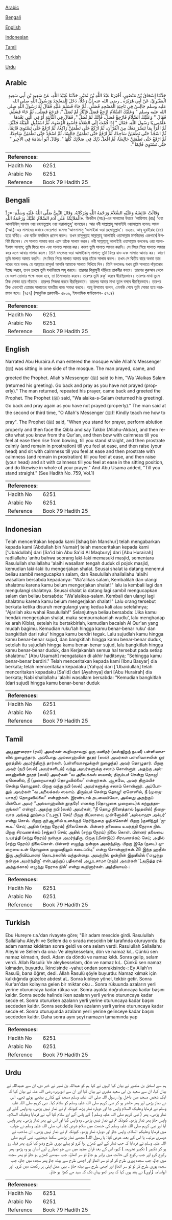 [Arabic](#arabic)

[Bengali](#bengali)

[English](#english)

[Indonesian](#indonesian)

[Tamil](#tamil)

[Turkish](#turkish)

[Urdu](#urdu)

## Arabic


<div dir="rtl" lang="ar" style={{fontSize:'larger',backgroundColor:'#f8f9fa',padding:20}}>
حَدَّثَنَا إِسْحَاقُ بْنُ مَنْصُورٍ، أَخْبَرَنَا عَبْدُ اللَّهِ بْنُ نُمَيْرٍ، حَدَّثَنَا عُبَيْدُ اللَّهِ، عَنْ سَعِيدِ بْنِ أَبِي سَعِيدٍ الْمَقْبُرِيِّ، عَنْ أَبِي هُرَيْرَةَ ـ رضى الله عنه أَنَّ رَجُلاً، دَخَلَ الْمَسْجِدَ وَرَسُولُ اللَّهِ صلى الله عليه وسلم جَالِسٌ فِي نَاحِيَةِ الْمَسْجِدِ فَصَلَّى، ثُمَّ جَاءَ فَسَلَّمَ عَلَيْهِ فَقَالَ لَهُ رَسُولُ اللَّهِ صلى الله عليه وسلم ‏"‏ وَعَلَيْكَ السَّلاَمُ ارْجِعْ فَصَلِّ فَإِنَّكَ لَمْ تُصَلِّ ‏"‏‏.‏ فَرَجَعَ فَصَلَّى، ثُمَّ جَاءَ فَسَلَّمَ‏.‏ فَقَالَ ‏"‏ وَعَلَيْكَ السَّلاَمُ فَارْجِعْ فَصَلِّ، فَإِنَّكَ لَمْ تُصَلِّ ‏"‏‏.‏ فَقَالَ فِي الثَّانِيَةِ أَوْ فِي الَّتِي بَعْدَهَا عَلِّمْنِي يَا رَسُولَ اللَّهِ‏.‏ فَقَالَ ‏"‏ إِذَا قُمْتَ إِلَى الصَّلاَةِ فَأَسْبِغِ الْوُضُوءَ، ثُمَّ اسْتَقْبِلِ الْقِبْلَةَ فَكَبِّرْ، ثُمَّ اقْرَأْ بِمَا تَيَسَّرَ مَعَكَ مِنَ الْقُرْآنِ، ثُمَّ ارْكَعْ حَتَّى تَطْمَئِنَّ رَاكِعًا، ثُمَّ ارْفَعْ حَتَّى تَسْتَوِيَ قَائِمًا، ثُمَّ اسْجُدْ حَتَّى تَطْمَئِنَّ سَاجِدًا، ثُمَّ ارْفَعْ حَتَّى تَطْمَئِنَّ جَالِسًا، ثُمَّ اسْجُدْ حَتَّى تَطْمَئِنَّ سَاجِدًا، ثُمَّ ارْفَعْ حَتَّى تَطْمَئِنَّ جَالِسًا، ثُمَّ افْعَلْ ذَلِكَ فِي صَلاَتِكَ كُلِّهَا ‏"‏‏.‏ وَقَالَ أَبُو أُسَامَةَ فِي الأَخِيرِ ‏"‏ حَتَّى تَسْتَوِيَ قَائِمًا ‏"‏‏.‏
</div>
<div style={{backgroundColor:'#f8f9fa',padding:20, marginBottom: 10}}><table> <thead> <tr> <th>References:</th> <th></th> </tr> </thead> <tbody><tr><td>Hadith No</td><td>6251</td></tr><tr><td>Arabic No</td><td>6251</td></tr><tr><td>Reference</td><td>Book 79 Hadith 25</td></tr></tbody></table></div>

## Bengali


<div dir="ltr" lang="bn" style={{fontSize:'larger',backgroundColor:'#f8f9fa',padding:20}}>
وَقَالَتْ عَائِشَةُ وَعَلَيْهِ السَّلاَمُ وَرَحْمَةُ اللَّهِ وَبَرَكَاتُهُ. وَقَالَ النَّبِيُّ صَلَّى اللَّهُ عَلَيْهِ وَسَلَّمَ: «رَدَّ الْمَلاَئِكَةُ عَلَى آدَمَ السَّلاَمُ عَلَيْكَ وَرَحْمَةُ اللَّهِ». জিবরীল (আঃ)-এর সালামের উত্তরে ‘আয়িশাহ (রাঃ) ‘ওয়া আলাইহিস্ সালাম ওয়া রহমাতুল্লাহ ওয়া বারাকাতুহু’ বলেছেন। আর নবী সাল্লাল্লাহু আলাইহি ওয়াসাল্লাম বলেনঃ আদম (‘আ.)-এর সালামের জবাবে ফেরেশতা বলেনঃ ‘আসসালামু ‘আলাইকা ওয়া রহমাতুল্লাহ’। ৬২৫১. আবূ হুরাইরাহ (রাঃ) হতে বর্ণিত। এক ব্যক্তি মসজিদে প্রবেশ করল। তখন রাসূলুল্লাহ সাল্লাল্লাহু আলাইহি ওয়াসাল্লাম মসজিদের একপার্শ্বে উপবিষ্ট ছিলেন। সে সালাত আদায় করে এসে তাঁকে সালাম করল। নবী সাল্লাল্লাহু আলাইহি ওয়াসাল্লাম বললেনঃ ওয়া আলাইকাস সালাম; তুমি ফিরে যাও এবং সালাত আদায় কর। কারণ তুমি সালাত আদায় করনি। সে ফিরে গিয়ে সালাত আদায় করে এসে আবার সালাম করল। তিনি বললেনঃ ওয়া আলাইকাস্ সালাম; তুমি ফিরে যাও এবং সালাত আদায় কর। কারণ তুমি সালাত আদায় করনি। সে ফিরে গিয়ে সালাত আদায় করে তাঁকে সালাম করল। তখন সে দ্বিতীয় বারে অথবা তার পরের বারে বললঃ হে আল্লাহর রাসূল! আপনি আমাকে সালাত শিখিয়ে দিন। তিনি বললেনঃ যখন তুমি সালাতে দাঁড়ানোর ইচ্ছে করবে, তখন প্রথমে তুমি যথানিয়মে অযূ করবে। তারপর কিব্লামুখী দাঁড়িয়ে তাকবীর বলবে। তারপর কুরআন থেকে যে অংশ তোমার পক্ষে সহজ হবে, তা তিলাওয়াত করবে। তারপর তুমি রুকূ‘ করবে ধীরস্থিরভাবে। তারপর মাথা তুলে ঠিক সোজা হয়ে দাঁড়াবে। তারপর সিজদা করবে ধীরস্থিরভাবে। তারপর আবার মাথা তুলে বসবে ধীরস্থিরভাবে। তারপর ঠিক এভাবেই তোমার সালাতের যাবতীয় কাজ সমাধা করবে। আবূ উসামাহ বলেন, এমনকি শেষে তুমি সোজা হয়ে দন্ডায়মান হবে। [৭৫৭] (আধুনিক প্রকাশনী- ৫৮০৯, ইসলামিক ফাউন্ডেশন- ৫৭০৪)
</div>
<div style={{backgroundColor:'#f8f9fa',padding:20, marginBottom: 10}}><table> <thead> <tr> <th>References:</th> <th></th> </tr> </thead> <tbody><tr><td>Hadith No</td><td>6251</td></tr><tr><td>Arabic No</td><td>6251</td></tr><tr><td>Reference</td><td>Book 79 Hadith 25</td></tr></tbody></table></div>

## English


<div dir="ltr" lang="en" style={{fontSize:'larger',backgroundColor:'#f8f9fa',padding:20}}>
Narrated Abu Huraira:A man entered the mosque while Allah's Messenger (ﷺ) was sitting in one side of the mosque. The man prayed, came, and greeted the Prophet. Allah's Messenger (ﷺ) said to him, "Wa 'Alaikas Salam (returned his greeting). Go back and pray as you have not prayed (properly)." The man returned, repeated his prayer, came back and greeted the Prophet. The Prophet (ﷺ) said, "Wa alaika-s-Salam (returned his greeting). Go back and pray again as you have not prayed (properly)." The man said at the second or third time, "O Allah's Messenger (ﷺ)! Kindly teach me how to pray". The Prophet (ﷺ) said, "When you stand for prayer, perform ablution properly and then face the Qibla and say Takbir (Allahu-Akbar), and then recite what you know from the Qur'an, and then bow with calmness till you feel at ease then rise from bowing, till you stand straight, and then prostrate calmly (and remain in prostration) till you feel at ease, and then raise (your head) and sit with calmness till you feel at ease and then prostrate with calmness (and remain in prostration) till you feel at ease, and then raise (your head) and sit with calmness till you feel at ease in the sitting position, and do likewise in whole of your prayer." And Abu Usama added, "Till you stand straight." (See Hadith No. 759, Vol.1)
</div>
<div style={{backgroundColor:'#f8f9fa',padding:20, marginBottom: 10}}><table> <thead> <tr> <th>References:</th> <th></th> </tr> </thead> <tbody><tr><td>Hadith No</td><td>6251</td></tr><tr><td>Arabic No</td><td>6251</td></tr><tr><td>Reference</td><td>Book 79 Hadith 25</td></tr></tbody></table></div>

## Indonesian


<div dir="ltr" lang="id" style={{fontSize:'larger',backgroundColor:'#f8f9fa',padding:20}}>
Telah menceritakan kepada kami [Ishaq bin Manshur] telah mengabarkan kepada kami [Abdullah bin Numair] telah menceritakan kepada kami ['Ubaidullah] dari [Sa'id bin Abu Sa'id Al Maqbury] dari [Abu Hurairah] radliallahu 'anhu bahwa seorang laki-laki memasuki masjid, sementara Rasulullah shallallahu 'alaihi wasallam tengah duduk di pojok masjid, kemudian laki-laki itu mengerjakan shalat. Seusai shalat ia datang menemui beliau sambil mengucapkan salam, dan Rasulullah shallallahu 'alaihi wasallam bersabda kepadanya: "Wa'alikas salam, Kembalilah dan ulangi shalatmu karena kamu belum mengerjakan shalat! ' lalu ia kembali lagi dan mengulangi shalatnya. Seusai shalat ia datang lagi sambil mengucapkan salam dan beliau bersabda: "Wa'alaikas-salam. Kembali dan ulangi lagi shalatmu karena kamu belum mengerjakan shalat! ' Lalu orang tersebut berkata ketika disuruh mengulangi yang kedua kali atau setelahnya; "Ajarilah aku wahai Rasulullah!" Selanjutnya beliau bersabda: 'Jika kamu hendak mengerjakan shalat, maka sempurnakanlah wudlu', lalu menghadap ke arah Kiblat, setelah itu bertakbirlah, kemudian bacalah Al Qur'an yang mudah bagimu. Kemudian ruku'lah hingga kamu benar-benar ruku' dan bangkitlah dari ruku' hingga kamu berdiri tegak. Lalu sujudlah kamu hingga kamu benar-benar sujud, dan bangkitlah hingga kamu benar-benar duduk, setelah itu sujudlah hingga kamu benar-benar sujud, lalu bangkitlah hingga kamu benar-benar duduk, dan Kerjakanlah semua hal tersebut pada setiap shalatmu." [Abu Usamah] mengatakan di akhir haditsnya; "Sehingga kamu benar-benar berdiri." Telah menceritakan kepada kami [Ibnu Basyar] dia berkata; telah menceritakan kepadaku [Yahya] dari ['Ubaidullah] telah menceritakan kepadaku [Sa'id] dari [Ayahnya] dari [Abu Hurairah] dia berkata; Nabi shallallahu 'alaihi wasallam bersabda: "Kemudian bangkitlah (dari sujud) hingga kamu benar-benar duduk
</div>
<div style={{backgroundColor:'#f8f9fa',padding:20, marginBottom: 10}}><table> <thead> <tr> <th>References:</th> <th></th> </tr> </thead> <tbody><tr><td>Hadith No</td><td>6251</td></tr><tr><td>Arabic No</td><td>6251</td></tr><tr><td>Reference</td><td>Book 79 Hadith 25</td></tr></tbody></table></div>

## Tamil


<div dir="ltr" lang="ta" style={{fontSize:'larger',backgroundColor:'#f8f9fa',padding:20}}>
அபூஹுரைரா (ரலி) அவர்கள் கூறியதாவது: ஒரு மனிதர் (மஸ்ஜிதுந் நபவீ) பள்ளிவாசலில் நுழைந்தார். அப்போது அல்லாஹ்வின் தூதர் (ஸல்) அவர்கள் பள்ளிவாசலின் ஓர் ஓரத்தில் அமர்ந்திருந் தார்கள். (பள்ளிவாசலுக்குள் நுழைந்த) அவர் தொழுதார். பிறகு அவர் (நபி (ஸல்) அவர்களிடம்) வந்து அவர்களுக்கு சலாம் சொன்னார். அதற்கு அல்லாஹ்வின் தூதர் (ஸல்) அவர்கள் “வ அலைக்கஸ் ஸலாம்; திரும்பச் சென்று தொழு! ஏனெனில், நீ (முறையாகத்) தொழவில்லை” என்றார்கள். ஆகவே, அவர் திரும்பிச் சென்று தொழுதார். பிறகு வந்து நபி (ஸல்) அவர்களுக்கு சலாம் சொன்னார். அப்போதும் அவர்கள் “வ அலைக்கஸ் ஸலாம். திரும்பச் சென்று தொழு! ஏனெனில், நீ (முறையாகத்) தொழவில்லை” என்றார்கள். இரண்டாம் தடவையிலோ, அல்லது அதற்குப் பின்போ அவர் “அல்லாஹ்வின் தூதரே! எனக்கு (தொழுகை முறையை)க் கற்றுத்தாருங்கள்” என்றார். அதற்கு நபி (ஸல்) அவர்கள், “நீ தொழ நினைத்தால் (முதலில்) நிறைவாக அங்கத் தூய்மை (‘உளூ’) செய்! பிறகு கிப்லாவை முன்னோக்கி ‘அல்லாஹு அக்பர்’ என்று சொல். பிறகு குர்ஆனில் உனக்குத் தெரிந்ததை ஓதிக்கொள்! பிறகு (குனிந்து) ‘ருகூஉ’ செய்; அதில் (சற்று நேரம்) நிலைகொள். பின்னர் தலையை உயர்த்தி நேராக நில். பிறகு சிரவணக்கம் (சஜ்தா) செய்; அதில் (சற்று நேரம்) நிலை கொள். பின்னர் தலையை உயர்த்தி (சற்று நேரம்) நன்றாக அமர்ந்திரு. பிறகு (மீண்டும்) சிரவணக்கம் செய்; அதில் (சற்று நேரம்) நிலைகொள். பின்னர் எழுந்து நன்றாக அமர்ந்திரு. பிறகு இதே (நடை) முறையை உன் தொழுகை முழுவதிலும் கடைப்பிடி” என்று சொன்னார்கள்.28 இந்த ஹதீஸ் இரு அறிவிப்பாளர் தொடர்களில் வந்துள்ளது. அவற்றில் ஒன்றின் இறுதியில் (‘எழுந்து நன்றாக அமர்ந்திரு’ என்பதற்குப் பதிலாக) அபூஉசாமா (ரஹ்) அவர்கள் ‘(அடுத்த ரக்அத்துக்காக) எழுந்து நேராக நில்’ என்று கூறினார்கள். அத்தியாயம் :
</div>
<div style={{backgroundColor:'#f8f9fa',padding:20, marginBottom: 10}}><table> <thead> <tr> <th>References:</th> <th></th> </tr> </thead> <tbody><tr><td>Hadith No</td><td>6251</td></tr><tr><td>Arabic No</td><td>6251</td></tr><tr><td>Reference</td><td>Book 79 Hadith 25</td></tr></tbody></table></div>

## Turkish


<div dir="ltr" lang="tr" style={{fontSize:'larger',backgroundColor:'#f8f9fa',padding:20}}>
Ebu Hureyre r.a.'dan rivayete göre; "Bir adam mescide girdi. Rasulullah Sallallahu Aleyhi ve Sellem da o sırada mescidin bir tarafında oturuyordu. Bu adam namaz kıldıktan sonra geldi ve ona selam verdi. Rasulullah Sallallahu Aleyhi ve Sellem da ona: Ve aleykesselam, dön ve namaz kıL. Çünkü sen namaz kılmadın, dedi. Adam da döndü ve namaz kıldı. Sonra gelip, selam verdi. Allah Rasulü: Ve aleykesselam, dön ve namaz kıL. Çünkü sen namaz kılmadın, buyurdu. İkincisinde -yahut ondan sonrakisinde-: Ey Allah'ın Rasulü, bana öğret, dedi. Allah Rasulü şöyle buyurdu: Namaz kılmak için kalktığında güzelce abdest aL. Sonra kıbleye yönel, tekbir getir. Sonra Kur'an'dan kolayına gelen bir miktar oku .. Sonra rükuunda azaların yerli yerine oturuncaya kadar rükua var. Sonra ayakta doğruluncaya kadar başını kaldır. Sonra secde halinde iken azaların yerli yerine oturuncaya kadar secde et. Sonra otururken azaların yerli yerine oturuncaya kadar başını secdeden kaldır. Sonra secdede iken azaların yerli yerine oturuncaya kadar secde et. Sonra oturuşunda azaların yerli yerine gelinceye kadar başını secdeden kaldır. Daha sonra aynı şeyi namazın tamamında yap
</div>
<div style={{backgroundColor:'#f8f9fa',padding:20, marginBottom: 10}}><table> <thead> <tr> <th>References:</th> <th></th> </tr> </thead> <tbody><tr><td>Hadith No</td><td>6251</td></tr><tr><td>Arabic No</td><td>6251</td></tr><tr><td>Reference</td><td>Book 79 Hadith 25</td></tr></tbody></table></div>

## Urdu


<div dir="rtl" lang="ur" style={{fontSize:'larger',backgroundColor:'#f8f9fa',padding:20}}>
ہم سے اسحٰق بن منصور نے بیان کیا انہوں نے کہا ہم کو عبداللہ بن نمیر نے خبر دی، ان سے عبیداللہ نے بیان کیا، ان سے سعید بن ابی سعید مقبری نے بیان کیا اور ان سے ابوہریرہ رضی اللہ عنہ نے بیان کیا کہ ایک شخص مسجد میں داخل ہوا، رسول اللہ صلی اللہ علیہ وسلم مسجد کے کنارے بیٹھے ہوئے تھے۔ اس نے نماز پڑھی اور پھر حاضر ہو کر نبی کریم صلی اللہ علیہ وسلم کو سلام کیا۔ نبی کریم صلی اللہ علیہ وسلم نے فرمایا وعلیک السلام واپس جا اور دوبارہ نماز پڑھ، کیونکہ تم نے نماز نہیں پڑھی۔ وہ واپس گئے اور نماز پڑھی۔ پھر ( نبی کریم صلی اللہ علیہ وسلم ) کے پاس آئے اور سلام کیا آپ نے فرمایا وعلیک السلام۔ واپس جاؤ پھر نماز پڑھو۔ کیونکہ تم نے نماز نہیں پڑھی۔ وہ واپس گیا اور اس نے پھر نماز پڑھی۔ پھر واپس آیا اور نبی کریم صلی اللہ علیہ وسلم کی خدمت میں سلام عرض کیا۔ آپ صلی اللہ علیہ وسلم نے جواب میں فرمایا وعلیکم السلام۔ واپس جاؤ اور دوبارہ نماز پڑھو۔ کیونکہ تم نے نماز نہیں پڑھی۔ ان صاحب نے دوسری مرتبہ، یا اس کے بعد، عرض کیا: یا رسول اللہ! مجھے نماز پڑھنی سکھا دیجئیے۔ نبی کریم صلی اللہ علیہ وسلم نے فرمایا کہ جب نماز کے لیے کھڑے ہوا کرو تو پہلے پوری طرح وضو کیا کرو، پھر قبلہ رو ہو کر تکبیر ( تکبیر تحریمہ ) کہو، اس کے بعد قرآن مجید میں سے جو تمہارے لیے آسان ہو وہ پڑھو، پھر رکوع کرو اور جب رکوع کی حالت میں برابر ہو جاؤ تو سر اٹھاؤ۔ جب سیدھے کھڑے ہو جاؤ تو پھر سجدہ میں جاؤ، جب سجدہ پوری طرح کر لو تو سر اٹھاؤ اور اچھی طرح سے بیٹھ جاؤ پھر سجدہ میں جاؤ، جب سجدہ پوری طرح کر لو تو سر اٹھاؤ اور اچھی طرح سے بیٹھ جاؤ ۔ یہی عمل اپنی ہر رکعت میں کرو۔ اور ابواسامہ (راوی) نے بعد یوں کہا کہ پھر اٹھو یہاں تک کہ سید ھے کھڑا ہو جاؤ۔
</div>
<div style={{backgroundColor:'#f8f9fa',padding:20, marginBottom: 10}}><table> <thead> <tr> <th>References:</th> <th></th> </tr> </thead> <tbody><tr><td>Hadith No</td><td>6251</td></tr><tr><td>Arabic No</td><td>6251</td></tr><tr><td>Reference</td><td>Book 79 Hadith 25</td></tr></tbody></table></div>